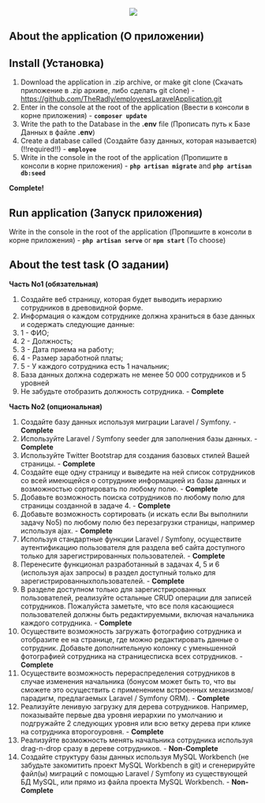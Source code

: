 <p align="center"><img src="https://i.work.ua/employer_design/8/0/1/117801_company_logo_5.png"></p>

<p align="center">
    
 ## About the application (О приложении)

## Install (Установка)
 1. Download the application in .zip archive, or make git clone (Скачать приложение в .zip архиве, либо сделать git clone) - https://github.com/TheRadly/employeesLaravelApplication.git
2. Enter in the console at the root of the application (Ввести в консоли в корне приложения) - **`composer update`**
3. Write the path to the Database in the **.env** file (Прописать путь к Базе Данных в файле **.env**)
4. Create a database called (Создайте базу данных, которая называется) (!!required!!) - **`employee`**
5. Write in the console in the root of the application (Пропишите в консоли в корне приложения) - **`php artisan migrate`** and **`php artisan db:seed`**

**Complete!**

 ## Run application (Запуск приложения)
Write in the console in the root of the application (Пропишите в консоли в корне приложения) - **`php artisan serve`** or **`npm start`** (To choose)
 
## About the test task (О задании)

**Часть​ ​No1​ ​(обязательная)**

1. Создайте веб страницу, которая будет выводить иерархию сотрудников в
древовидной ​форме.
2. Информация о каждом сотруднике должна храниться в базе данных и
содержать ​следующие ​данные:
3. 1 - ФИО;
4. 2 - Должность;
5. 3 - Дата ​приема ​на ​работу;
6. 4 - Размер ​заработной ​платы;
3. 5 - У ​каждого ​сотрудника ​есть ​1 ​начальник;
4. База данных должна содержать не менее 50 000 сотрудников и 5 уровней
5. Не ​забудьте ​отобразить ​должность ​сотрудника. - **Complete**

**Часть​ ​No2​ ​(опциональная)**

 1. Создайте ​базу ​данных ​используя ​миграции ​Laravel ​/ ​Symfony. - **Complete**
 2. Используйте ​Laravel ​/ ​Symfony ​seeder ​для ​заполнения ​базы ​данных. - **Complete**
 3. Используйте ​Twitter ​Bootstrap ​для ​создания ​базовых ​стилей ​Вашей ​страницы. - **Complete**
 4. Создайте еще одну страницу и выведите на ней список сотрудников со всей 
 имеющейся о сотруднике информацией из базы данных и возможностью
 сортировать ​по ​любому ​полю. - **Complete**
 5. Добавьте возможность поиска сотрудников по любому полю для страницы
 созданной ​в ​задаче ​4. - **Complete**
 6. Добавьте возможность сортировать (и искать если Вы выполнили задачу No5)
 по ​любому ​полю ​без ​перезагрузки ​страницы, ​например ​используя ​ajax. - **Complete**
 7. Используя стандартные функции Laravel / Symfony, осуществите 
 аутентификацию пользователя для раздела веб сайта доступного только для
 зарегистрированных ​пользователей. - **Complete**
 8. Перенесите функционал разработанный в задачах 4, 5 и 6 (используя ajax
 запросы) ​в ​раздел ​доступный ​только ​для ​зарегистрированных ​пользователей. - **Complete**
 9. В разделе доступном только для зарегистрированных пользователей,
 реализуйте остальные CRUD операции для записей сотрудников. Пожалуйста
 заметьте, что все поля касающиеся пользователей должны быть
 редактируемыми, ​включая ​начальника ​каждого ​сотрудника. - **Complete**
 10. Осуществите возможность загружать фотографию сотрудника и отобразите ее
 на странице, где можно редактировать данные о сотрудник. Добавьте
 дополнительную колонку с уменьшенной фотографией сотрудника на
 странице ​списка ​всех ​сотрудников. - **Complete**
 11. Осуществите возможность перераспределения сотрудников в случае
 изменения начальника (бонусом может быть то, что вы сможете это
 осуществить с применением встроенных механизмов/парадигм, предлагаемых
 Laravel ​/ ​Symfony ​ORM). - **Complete**
 12. Реализуйте ленивую загрузку для дерева сотрудников. Например, показывайте
 первые два уровня иерархии по умолчанию и подгружайте 2 следующих
 уровня ​или ​всю ​ветку ​дерева ​при ​клике ​на ​сотрудника ​второго ​уровня. - **Complete**
 13. Реализуйте возможность менять начальника сотрудника используя drag-n-drop
 сразу ​в ​дереве ​сотрудников. - **Non-Complete**
 14. Создайте структуру базы данных используя MySQL Workbench (не забудьте
 закомитить проект MySQL Workbench в git) и сгенерируйте файл(ы) миграций с
 помощью Laravel / Symfony из существующей БД MySQL, или прямо из файла
 проекта ​MySQL ​Workbench.  - **Non-Complete**
